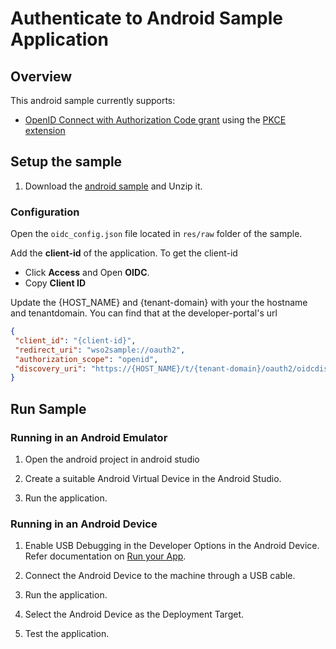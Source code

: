 # Authenticate to Android Sample Application

## Overview
This android sample currently supports:

- [OpenID Connect with Authorization Code grant](https://openid.net/specs/openid-connect-core-1_0.html#CodeFlowSteps) 
using the [PKCE extension](https://tools.ietf.org/html/rfc7636)

## Setup the sample

1. Download the [android sample](https://github.com/wso2-extensions/identity-samples-android/archive/master.zip) and
 Unzip it.


### Configuration

Open the  `oidc_config.json` file located in `res/raw` folder of the sample. 

Add the **client-id**  of the application. To get the client-id
  - Click **Access** and Open **OIDC**.
  - Copy **Client ID**

Update the {HOST_NAME} and {tenant-domain} with your the hostname and tenantdomain. You can find that at the
 developer-portal's url

```json
{
 "client_id": "{client-id}",
 "redirect_uri": "wso2sample://oauth2",
 "authorization_scope": "openid",
 "discovery_uri": "https://{HOST_NAME}/t/{tenant-domain}/oauth2/oidcdiscovery/.well-known/openid-configuration"
}
```

## Run Sample

### Running in an Android Emulator
1. Open the android project in android studio

2. Create a suitable Android Virtual Device in the Android Studio.

3. Run the application.


### Running in an Android Device
1. Enable USB Debugging in the Developer Options in the Android Device. Refer documentation on [Run your App](https://developer.android.com/training/basics/firstapp/running-app).

2. Connect the Android Device to the machine through a USB cable.

3. Run the application.

4. Select the Android Device as the Deployment Target.

5. Test the application.
